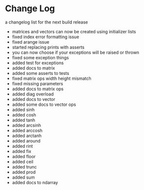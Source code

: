 # Change Log

a changelog list for the next build release

- matrices and vectors can now be created using initializer lists
- fixed index error formatting issue
- fixed arange issue
- started replacing prints with asserts
- you can now choose if your exceptions will be raised or thrown
- fixed some exception things
- added test for exceptions
- added docs to matrix
- added some asserts to tests
- fixed matrix ops width height mismatch
- fixed missing parameters
- added docs to matrix ops
- added diag overload
- added docs to vector
- added some docs to vector ops
- added sinh 
- added cosh 
- added tanh
- added arcsinh
- added arccosh 
- added arctanh
- added around
- added rint
- added fix
- added floor
- added ceil
- added trunc
- added prod
- added sum
- added docs to ndarray